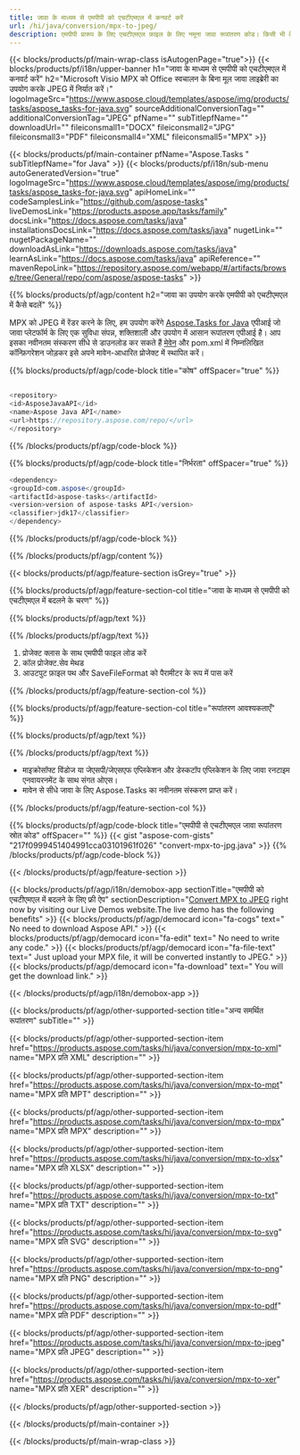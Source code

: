 ```yaml
---
title: जावा के माध्यम से एमपीपी को एचटीएमएल में कनवर्ट करें 
url: /hi/java/conversion/mpx-to-jpeg/ 
description: एमपीपी प्रारूप के लिए एचटीएमएल फ़ाइल के लिए नमूना जावा रूपांतरण कोड। किसी भी वेब या डेस्कटॉप जावा आधारित एप्लिकेशन में एमपीपी को एचटीएमएल में बदलने के लिए इस उदाहरण कोड का उपयोग करें।
---
```


{{< blocks/products/pf/main-wrap-class isAutogenPage="true">}}
{{< blocks/products/pf/i18n/upper-banner h1="जावा के माध्यम से एमपीपी को एचटीएमएल में कनवर्ट करें" h2="Microsoft Visio MPX को Office स्वचालन के बिना मूल जावा लाइब्रेरी का उपयोग करके JPEG में निर्यात करें।" logoImageSrc="https://www.aspose.cloud/templates/aspose/img/products/tasks/aspose_tasks-for-java.svg" sourceAdditionalConversionTag="" additionalConversionTag="JPEG" pfName="" subTitlepfName="" downloadUrl="" fileiconsmall1="DOCX" fileiconsmall2="JPG" fileiconsmall3="PDF" fileiconsmall4="XML" fileiconsmall5="MPX" >}}

{{< blocks/products/pf/main-container pfName="Aspose.Tasks " subTitlepfName="for Java" >}}
{{< blocks/products/pf/i18n/sub-menu autoGeneratedVersion="true" logoImageSrc="https://www.aspose.cloud/templates/aspose/img/products/tasks/aspose_tasks-for-java.svg" apiHomeLink="" codeSamplesLink="https://github.com/aspose-tasks" liveDemosLink="https://products.aspose.app/tasks/family" docsLink="https://docs.aspose.com/tasks/java" installationsDocsLink="https://docs.aspose.com/tasks/java" nugetLink="" nugetPackageName="" downloadAsLink="https://downloads.aspose.com/tasks/java" learnAsLink="https://docs.aspose.com/tasks/java" apiReference="" mavenRepoLink="https://repository.aspose.com/webapp/#/artifacts/browse/tree/General/repo/com/aspose/aspose-tasks" >}}

{{% blocks/products/pf/agp/content h2="जावा का उपयोग करके एमपीपी को एचटीएमएल में कैसे बदलें" %}}

MPX को JPEG में रेंडर करने के लिए, हम उपयोग करेंगे
 [Aspose.Tasks for Java](https://products.aspose.com/tasks/java)
 एपीआई जो जावा प्लेटफॉर्म के लिए एक सुविधा संपन्न, शक्तिशाली और उपयोग में आसान रूपांतरण एपीआई है। आप इसका नवीनतम संस्करण सीधे से डाउनलोड कर सकते हैं
 [मेवेन](https://repository.aspose.com/webapp/#/artifacts/browse/tree/General/repo/com/aspose/aspose-tasks)
 और pom.xml में निम्नलिखित कॉन्फ़िगरेशन जोड़कर इसे अपने मावेन-आधारित प्रोजेक्ट में स्थापित करें।

{{% blocks/products/pf/agp/code-block title="कोष" offSpacer="true" %}}

```cs

<repository>
<id>AsposeJavaAPI</id>
<name>Aspose Java API</name>
<url>https://repository.aspose.com/repo/</url>
</repository>

```

{{% /blocks/products/pf/agp/code-block %}}

{{% blocks/products/pf/agp/code-block title="निर्भरता" offSpacer="true" %}}

```cs
<dependency>
<groupId>com.aspose</groupId>
<artifactId>aspose-tasks</artifactId>
<version>version of aspose-tasks API</version>
<classifier>jdk17</classifier>
</dependency>

```

{{% /blocks/products/pf/agp/code-block %}}

{{% /blocks/products/pf/agp/content %}}

{{< blocks/products/pf/agp/feature-section isGrey="true" >}}

{{% blocks/products/pf/agp/feature-section-col title="जावा के माध्यम से एमपीपी को एचटीएमएल में बदलने के चरण" %}}

{{% blocks/products/pf/agp/text %}}

{{% /blocks/products/pf/agp/text %}}

1. प्रोजेक्ट क्लास के साथ एमपीपी फाइल लोड करें
1. कॉल प्रोजेक्ट.सेव मेथड
1. आउटपुट फ़ाइल पथ और SaveFileFormat को पैरामीटर के रूप में पास करें

{{% /blocks/products/pf/agp/feature-section-col %}}

{{% blocks/products/pf/agp/feature-section-col title="रूपांतरण आवश्यकताएँ" %}}

{{% blocks/products/pf/agp/text %}}

{{% /blocks/products/pf/agp/text %}}

- माइक्रोसॉफ्ट विंडोज या जेएसपी/जेएसएफ एप्लिकेशन और डेस्कटॉप एप्लिकेशन के लिए जावा रनटाइम एनवायरनमेंट के साथ संगत ओएस।
- मावेन से सीधे जावा के लिए Aspose.Tasks का नवीनतम संस्करण प्राप्त करें।

{{% /blocks/products/pf/agp/feature-section-col %}}

{{% blocks/products/pf/agp/code-block title="एमपीपी से एचटीएमएल जावा रूपांतरण स्रोत कोड" offSpacer="" %}}
{{< gist "aspose-com-gists" "217f0999451404991cca03101961f026" "convert-mpx-to-jpg.java" >}}
{{% /blocks/products/pf/agp/code-block %}}

{{< /blocks/products/pf/agp/feature-section >}}

<!-- aboutfile Starts -->

{{< blocks/products/pf/agp/i18n/demobox-app sectionTitle="एमपीपी को एचटीएमएल में बदलने के लिए फ्री ऐप" sectionDescription="[Convert MPX to JPEG](https://products.aspose.app/tasks/conversion/mpx-to-jpeg) right now by visiting our Live Demos website.The live demo has the following benefits" >}}
        {{< blocks/products/pf/agp/democard icon="fa-cogs" text=" No need to download Aspose API." >}}
        {{< blocks/products/pf/agp/democard icon="fa-edit" text=" No need to write any code." >}}
        {{< blocks/products/pf/agp/democard icon="fa-file-text" text=" Just upload your MPX file, it will be converted instantly to JPEG." >}}
        {{< blocks/products/pf/agp/democard icon="fa-download" text=" You will get the download link." >}}

{{< /blocks/products/pf/agp/i18n/demobox-app >}}

<!-- aboutfile Ends -->

{{< blocks/products/pf/agp/other-supported-section title="अन्य समर्थित रूपांतरण" subTitle="" >}}

{{< blocks/products/pf/agp/other-supported-section-item href="https://products.aspose.com/tasks/hi/java/conversion/mpx-to-xml" name="MPX प्रति XML" description="" >}}

{{< blocks/products/pf/agp/other-supported-section-item href="https://products.aspose.com/tasks/hi/java/conversion/mpx-to-mpt" name="MPX प्रति MPT" description="" >}}

{{< blocks/products/pf/agp/other-supported-section-item href="https://products.aspose.com/tasks/hi/java/conversion/mpx-to-mpx" name="MPX प्रति MPX" description="" >}}

{{< blocks/products/pf/agp/other-supported-section-item href="https://products.aspose.com/tasks/hi/java/conversion/mpx-to-xlsx" name="MPX प्रति XLSX" description="" >}}

{{< blocks/products/pf/agp/other-supported-section-item href="https://products.aspose.com/tasks/hi/java/conversion/mpx-to-txt" name="MPX प्रति TXT" description="" >}}

{{< blocks/products/pf/agp/other-supported-section-item href="https://products.aspose.com/tasks/hi/java/conversion/mpx-to-svg" name="MPX प्रति SVG" description="" >}}

{{< blocks/products/pf/agp/other-supported-section-item href="https://products.aspose.com/tasks/hi/java/conversion/mpx-to-png" name="MPX प्रति PNG" description="" >}}

{{< blocks/products/pf/agp/other-supported-section-item href="https://products.aspose.com/tasks/hi/java/conversion/mpx-to-pdf" name="MPX प्रति PDF" description="" >}}

{{< blocks/products/pf/agp/other-supported-section-item href="https://products.aspose.com/tasks/hi/java/conversion/mpx-to-jpeg" name="MPX प्रति JPEG" description="" >}}

{{< blocks/products/pf/agp/other-supported-section-item href="https://products.aspose.com/tasks/hi/java/conversion/mpx-to-xer" name="MPX प्रति XER" description="" >}}



{{< /blocks/products/pf/agp/other-supported-section >}}

{{< /blocks/products/pf/main-container >}}
    
{{< /blocks/products/pf/main-wrap-class >}}
